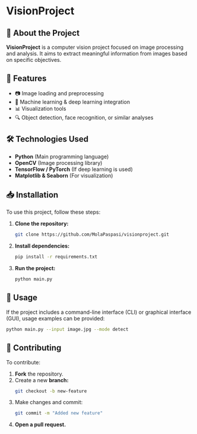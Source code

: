 # VisionProject

## 📌 About the Project
**VisionProject** is a computer vision project focused on image processing and analysis. It aims to extract meaningful information from images based on specific objectives.

## 🚀 Features
- 📷 Image loading and preprocessing
- 🧠 Machine learning & deep learning integration
- 📊 Visualization tools
- 🔍 Object detection, face recognition, or similar analyses

## 🛠 Technologies Used
- **Python** (Main programming language)
- **OpenCV** (Image processing library)
- **TensorFlow / PyTorch** (If deep learning is used)
- **Matplotlib & Seaborn** (For visualization)

## 📥 Installation
To use this project, follow these steps:

1. **Clone the repository:**
   ```bash
   git clone https://github.com/MolaPaspasi/visionproject.git
   ```
2. **Install dependencies:**
   ```bash
   pip install -r requirements.txt
   ```
3. **Run the project:**
   ```bash
   python main.py
   ```

## 📄 Usage
If the project includes a command-line interface (CLI) or graphical interface (GUI), usage examples can be provided:

```bash
python main.py --input image.jpg --mode detect
```

## 📌 Contributing
To contribute:
1. **Fork** the repository.
2. Create a new **branch:**
   ```bash
   git checkout -b new-feature
   ```
3. Make changes and commit:
   ```bash
   git commit -m "Added new feature"
   ```
4. **Open a pull request.**


